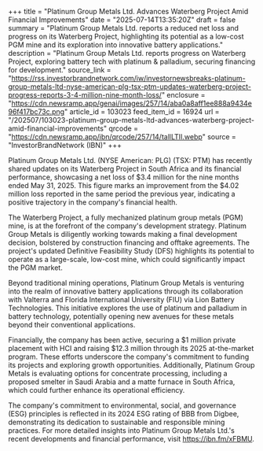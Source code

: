 +++
title = "Platinum Group Metals Ltd. Advances Waterberg Project Amid Financial Improvements"
date = "2025-07-14T13:35:20Z"
draft = false
summary = "Platinum Group Metals Ltd. reports a reduced net loss and progress on its Waterberg Project, highlighting its potential as a low-cost PGM mine and its exploration into innovative battery applications."
description = "Platinum Group Metals Ltd. reports progress on Waterberg Project, exploring battery tech with platinum & palladium, securing financing for development."
source_link = "https://rss.investorbrandnetwork.com/iw/investornewsbreaks-platinum-group-metals-ltd-nyse-american-plg-tsx-ptm-updates-waterberg-project-progress-reports-3-4-million-nine-month-loss/"
enclosure = "https://cdn.newsramp.app/genai/images/257/14/aba0a8aff1ee888a9434e96f417bc73c.png"
article_id = 103023
feed_item_id = 16924
url = "/202507/103023-platinum-group-metals-ltd-advances-waterberg-project-amid-financial-improvements"
qrcode = "https://cdn.newsramp.app/ibn/qrcode/257/14/tallLTII.webp"
source = "InvestorBrandNetwork (IBN)"
+++

<p>Platinum Group Metals Ltd. (NYSE American: PLG) (TSX: PTM) has recently shared updates on its Waterberg Project in South Africa and its financial performance, showcasing a net loss of $3.4 million for the nine months ended May 31, 2025. This figure marks an improvement from the $4.02 million loss reported in the same period the previous year, indicating a positive trajectory in the company's financial health.</p><p>The Waterberg Project, a fully mechanized platinum group metals (PGM) mine, is at the forefront of the company's development strategy. Platinum Group Metals is diligently working towards making a final development decision, bolstered by construction financing and offtake agreements. The project's updated Definitive Feasibility Study (DFS) highlights its potential to operate as a large-scale, low-cost mine, which could significantly impact the PGM market.</p><p>Beyond traditional mining operations, Platinum Group Metals is venturing into the realm of innovative battery applications through its collaboration with Valterra and Florida International University (FIU) via Lion Battery Technologies. This initiative explores the use of platinum and palladium in battery technology, potentially opening new avenues for these metals beyond their conventional applications.</p><p>Financially, the company has been active, securing a $1 million private placement with HCI and raising $12.3 million through its 2025 at-the-market program. These efforts underscore the company's commitment to funding its projects and exploring growth opportunities. Additionally, Platinum Group Metals is evaluating options for concentrate processing, including a proposed smelter in Saudi Arabia and a matte furnace in South Africa, which could further enhance its operational efficiency.</p><p>The company's commitment to environmental, social, and governance (ESG) principles is reflected in its 2024 ESG rating of BBB from Digbee, demonstrating its dedication to sustainable and responsible mining practices. For more detailed insights into Platinum Group Metals Ltd.'s recent developments and financial performance, visit <a href='https://ibn.fm/xFBMU' rel='nofollow' target='_blank'>https://ibn.fm/xFBMU</a>.</p>